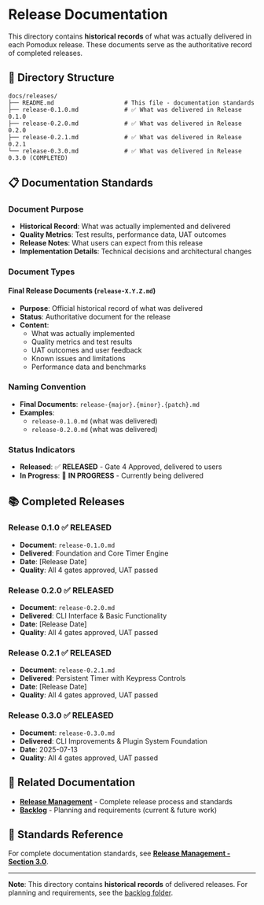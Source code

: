 # Release Documentation

This directory contains **historical records** of what was actually delivered in each Pomodux release. These documents serve as the authoritative record of completed releases.

## 📁 Directory Structure

```
docs/releases/
├── README.md                    # This file - documentation standards
├── release-0.1.0.md             # ✅ What was delivered in Release 0.1.0
├── release-0.2.0.md             # ✅ What was delivered in Release 0.2.0
├── release-0.2.1.md             # ✅ What was delivered in Release 0.2.1
└── release-0.3.0.md             # ✅ What was delivered in Release 0.3.0 (COMPLETED)
```

## 📋 Documentation Standards

### Document Purpose
- **Historical Record**: What was actually implemented and delivered
- **Quality Metrics**: Test results, performance data, UAT outcomes
- **Release Notes**: What users can expect from this release
- **Implementation Details**: Technical decisions and architectural changes

### Document Types

#### Final Release Documents (`release-X.Y.Z.md`)
- **Purpose**: Official historical record of what was delivered
- **Status**: Authoritative document for the release
- **Content**: 
  - What was actually implemented
  - Quality metrics and test results
  - UAT outcomes and user feedback
  - Known issues and limitations
  - Performance data and benchmarks

### Naming Convention
- **Final Documents**: `release-{major}.{minor}.{patch}.md`
- **Examples**: 
  - `release-0.1.0.md` (what was delivered)
  - `release-0.2.0.md` (what was delivered)

### Status Indicators
- **Released**: ✅ **RELEASED** - Gate 4 Approved, delivered to users
- **In Progress**: 🔄 **IN PROGRESS** - Currently being delivered

## 📚 Completed Releases

### Release 0.1.0 ✅ RELEASED
- **Document**: `release-0.1.0.md`
- **Delivered**: Foundation and Core Timer Engine
- **Date**: [Release Date]
- **Quality**: All 4 gates approved, UAT passed

### Release 0.2.0 ✅ RELEASED
- **Document**: `release-0.2.0.md`
- **Delivered**: CLI Interface & Basic Functionality
- **Date**: [Release Date]
- **Quality**: All 4 gates approved, UAT passed

### Release 0.2.1 ✅ RELEASED
- **Document**: `release-0.2.1.md`
- **Delivered**: Persistent Timer with Keypress Controls
- **Date**: [Release Date]
- **Quality**: All 4 gates approved, UAT passed

### Release 0.3.0 ✅ RELEASED
- **Document**: `release-0.3.0.md`
- **Delivered**: CLI Improvements & Plugin System Foundation
- **Date**: 2025-07-13
- **Quality**: All 4 gates approved, UAT passed

## 🔗 Related Documentation

- **[Release Management](docs/release-management.md)** - Complete release process and standards
- **[Backlog](docs/backlog/)** - Planning and requirements (current & future work)

## 📖 Standards Reference

For complete documentation standards, see **[Release Management - Section 3.0](docs/release-management.md#30-release-documentation-standards)**.

---

**Note**: This directory contains **historical records** of delivered releases. For planning and requirements, see the [backlog folder](docs/backlog/). 